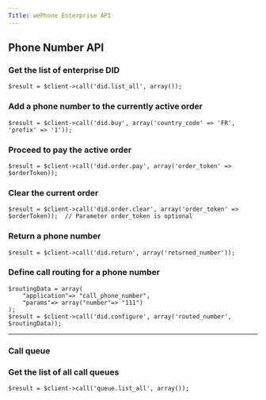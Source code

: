 ```yaml
---
Title: wePhone Enterprise API
---
```


## Phone Number API
### Get the list of enterprise DID

```
$result = $client->call('did.list_all', array());
```

### Add a phone number to the currently active order

```
$result = $client->call('did.buy', array('country_code' => 'FR', 'prefix' => '1'));
```


### Proceed to pay the active order

```
$result = $client->call('did.order.pay', array('order_token' => $orderToken));
```


### Clear the current order

```
$result = $client->call('did.order.clear', array('order_token' => $orderToken));  // Parameter order_token is optional
```

### Return a phone number


```
$result = $client->call('did.return', array('returned_number'));
```

### Define call routing for a phone number


```
$routingData = array(
    "application"=> "call_phone_number", 
    "params"=> array("number"=> "111")
);
$result = $client->call('did.configure', array('routed_number', $routingData));
```

********************************************************************************

### Call queue
### Get the list of all call queues

```
$result = $client->call('queue.list_all', array());
```

